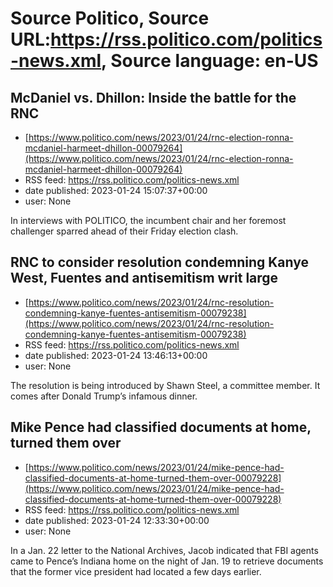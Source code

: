 # Source Politico, Source URL:https://rss.politico.com/politics-news.xml, Source language: en-US

## McDaniel vs. Dhillon: Inside the battle for the RNC
 - [https://www.politico.com/news/2023/01/24/rnc-election-ronna-mcdaniel-harmeet-dhillon-00079264](https://www.politico.com/news/2023/01/24/rnc-election-ronna-mcdaniel-harmeet-dhillon-00079264)
 - RSS feed: https://rss.politico.com/politics-news.xml
 - date published: 2023-01-24 15:07:37+00:00
 - user: None

In interviews with POLITICO, the incumbent chair and her foremost challenger sparred ahead of their Friday election clash.

## RNC to consider resolution condemning Kanye West, Fuentes and antisemitism writ large
 - [https://www.politico.com/news/2023/01/24/rnc-resolution-condemning-kanye-fuentes-antisemitism-00079238](https://www.politico.com/news/2023/01/24/rnc-resolution-condemning-kanye-fuentes-antisemitism-00079238)
 - RSS feed: https://rss.politico.com/politics-news.xml
 - date published: 2023-01-24 13:46:13+00:00
 - user: None

The resolution is being introduced by Shawn Steel, a committee member. It comes after Donald Trump’s infamous dinner.

## Mike Pence had classified documents at home, turned them over
 - [https://www.politico.com/news/2023/01/24/mike-pence-had-classified-documents-at-home-turned-them-over-00079228](https://www.politico.com/news/2023/01/24/mike-pence-had-classified-documents-at-home-turned-them-over-00079228)
 - RSS feed: https://rss.politico.com/politics-news.xml
 - date published: 2023-01-24 12:33:30+00:00
 - user: None

In a Jan. 22 letter to the National Archives, Jacob indicated that FBI agents came to Pence’s Indiana home on the night of Jan. 19 to retrieve documents that the former vice president had located a few days earlier.
